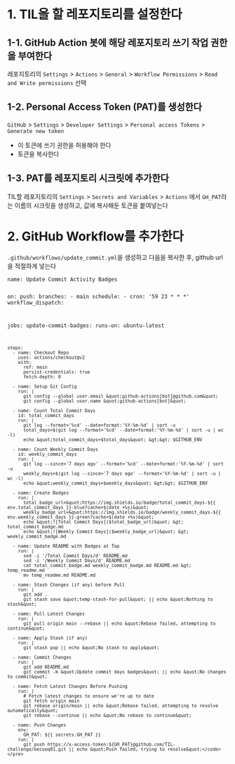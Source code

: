 <h1 id="1-til을-할-레포지토리를-설정한다">1. TIL을 할 레포지토리를 설정한다</h1>
<h2 id="1-1-github-action-봇에-해당-레포지토리-쓰기-작업-권한을-부여한다">1-1. GitHub Action 봇에 해당 레포지토리 쓰기 작업 권한을 부여한다</h2>
<p>레포지토리의 <code>Settings</code> &gt; <code>Actions</code> &gt; <code>General</code> &gt; <code>Workflow Permissions</code> &gt; <code>Read and Write permissions</code> 선택</p>
<h2 id="1-2-personal-access-token-pat를-생성한다">1-2. Personal Access Token (PAT)를 생성한다</h2>
<p><code>GitHub</code> &gt; <code>Settings</code> &gt; <code>Developer Settings</code> &gt; <code>Personal access Tokens</code> &gt; <code>Generate new token</code></p>
<ul>
<li>이 토큰에 쓰기 권한을 허용해야 한다</li>
<li>토큰을 복사한다</li>
</ul>
<h2 id="1-3-pat를-레포지토리-시크릿에-추가한다">1-3. PAT를 레포지토리 시크릿에 추가한다</h2>
<p>TIL할 레포지토리의 <code>Settings</code> &gt; <code>Secrets and Variables</code> &gt; <code>Actions</code> 에서 <code>GH_PAT</code>라는 이름의 시크릿을 생성하고, 값에 복사해둔 토큰을 붙여넣는다</p>
<h1 id="2-github-workflow를-추가한다">2. GitHub Workflow를 추가한다</h1>
<p><code>.github/workflows/update_commit.yml</code>을 생성하고 다음을 복사한 후, github url을 적절하게 넣는다</p>
<pre><code class="language-yml">name: Update Commit Activity Badges

on:
  push:
    branches:
      - main
  schedule:
    - cron: '59 23 * * *'
  workflow_dispatch:

jobs:
  update-commit-badges:
    runs-on: ubuntu-latest

    steps:
      - name: Checkout Repo
        uses: actions/checkout@v2
        with:
          ref: main
          persist-credentials: true
          fetch-depth: 0

      - name: Setup Git Config
        run: |
          git config --global user.email &quot;github-actions[bot]@github.com&quot;
          git config --global user.name &quot;github-actions[bot]&quot;

      - name: Count Total Commit Days
        id: total_commit_days
        run: |
          git log --format='%cd' --date=format:'%Y-%m-%d' | sort -u
          total_days=$(git log --format='%cd' --date=format:'%Y-%m-%d' | sort -u | wc -l)
          echo &quot;total_commit_days=$total_days&quot; &gt;&gt; $GITHUB_ENV

      - name: Count Weekly Commit Days
        id: weekly_commit_days
        run: |
          git log --since='7 days ago' --format='%cd' --date=format:'%Y-%m-%d' | sort -u
          weekly_days=$(git log --since='7 days ago' --format='%Y-%m-%d' | sort -u | wc -l)
          echo &quot;weekly_commit_days=$weekly_days&quot; &gt;&gt; $GITHUB_ENV

      - name: Create Badges
        run: |
          total_badge_url=&quot;https://img.shields.io/badge/total_commit_days-${{ env.total_commit_days }}-blue?cache=$(date +%s)&quot;
          weekly_badge_url=&quot;https://img.shields.io/badge/weekly_commit_days-${{ env.weekly_commit_days }}-green?cache=$(date +%s)&quot;
          echo &quot;![Total Commit Days]($total_badge_url)&quot; &gt; total_commit_badge.md
          echo &quot;![Weekly Commit Days]($weekly_badge_url)&quot; &gt; weekly_commit_badge.md

      - name: Update README with Badges at Top
        run: |
          sed -i '/Total Commit Days/d' README.md
          sed -i '/Weekly Commit Days/d' README.md
          cat total_commit_badge.md weekly_commit_badge.md README.md &gt; temp_readme.md
          mv temp_readme.md README.md

      - name: Stash Changes (if any) before Pull
        run: |
          git add .
          git stash save &quot;temp-stash-for-pull&quot; || echo &quot;Nothing to stash&quot;

      - name: Pull Latest Changes
        run: |
          git pull origin main --rebase || echo &quot;Rebase failed, attempting to continue&quot;

      - name: Apply Stash (if any)
        run: |
          git stash pop || echo &quot;No stash to apply&quot;

      - name: Commit Changes
        run: |
          git add README.md
          git commit -m &quot;Update commit days badges&quot; || echo &quot;No changes to commit&quot;

      - name: Fetch Latest Changes Before Pushing
        run: |
          # Fetch latest changes to ensure we're up to date
          git fetch origin main
          git rebase origin/main || echo &quot;Rebase failed, attempting to resolve automatically&quot;
          git rebase --continue || echo &quot;No rebase to continue&quot;

      - name: Push Changes
        env:
          GH_PAT: ${{ secrets.GH_PAT }}
        run: |
          git push https://x-access-token:${GH_PAT}@github.com/TIL-challenge/becooq81.git || echo &quot;Push failed, trying to resolve&quot;</code></pre>